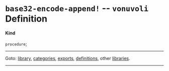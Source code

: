 

<a id='definition__vonuvoli__base32-encode-append_21'></a>

# `base32-encode-append!` -- `vonuvoli` Definition


<a id='definition__vonuvoli__base32-encode-append_21__kind'></a>

#### Kind

`procedure`;

----

Goto: [library](../../vonuvoli/_index.md#library__vonuvoli), [categories](../../vonuvoli/categories/_index.md#toc__vonuvoli__categories), [exports](../../vonuvoli/exports/_index.md#toc__vonuvoli__exports), [definitions](../../vonuvoli/definitions/_index.md#toc__vonuvoli__definitions), other [libraries](../../_libraries.md#toc__libraries).

----


